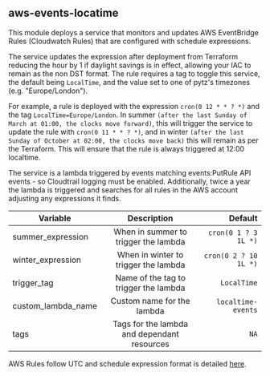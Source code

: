 ## aws-events-locatime

This module deploys a service that monitors and updates AWS EventBridge Rules (Cloudwatch Rules) that are configured with schedule expressions.

The service updates the expression after deployment from Terraform reducing the hour by 1 if daylight savings is in effect, allowing your IAC to remain as the non DST format. The rule requires a tag to toggle this service, the default being `LocalTime`, and the value set to one of pytz's timezones (e.g. "Europe/London").

For example, a rule is deployed with the expression `cron(0 12 * * ? *)` and the tag `LocalTime=Europe/London`. In summer `(after the last Sunday of March at 01:00, the clocks move forward)`, this will trigger the service to update the rule with `cron(0 11 * * ? *)`, and in winter `(after the last Sunday of October at 02:00, the clocks move back)` this will remain as per the Terraform. This will ensure that the rule is always triggered at 12:00 localtime.

The service is a lambda triggered by events matching events:PutRule API events - so Cloudtrail logging must be enabled. Additionally, twice a year the lambda is triggered and searches for all rules in the AWS account adjusting any expressions it finds.

| Variable           | Description                                 | Default               |
| ------------------ |:-------------------------------------------:| ---------------------:|
| summer_expression  | When in summer to trigger the lambda        | `cron(0 1 ? 3 1L *)`  |
| winter_expression  | When in winter to trigger the lambda        | `cron(0 2 ? 10 1L *)` |
| trigger_tag        | Name of the tag to trigger the lambda       | `LocalTime`           |
| custom_lambda_name | Custom name for the lambda                  | `localtime-events`    |
| tags               | Tags for the lambda and dependant resources | `NA`                  |

AWS Rules follow UTC and schedule expression format is detailed [here](https://docs.aws.amazon.com/AmazonCloudWatch/latest/events/ScheduledEvents.html).
